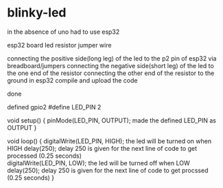 # blinky-led

in the absence of uno had to use esp32

esp32 board
led
resistor
jumper wire

connecting the positive side(long leg) of the led to the p2 pin of esp32 via breadboard/jumpers
connecting the negative side(short leg) of the led to the one end of the resistor
connecting the other end of the resistor to the ground in esp32
compile and upload the code 

done


defined gpio2 
#define LED_PIN 2

void setup() {
  pinMode(LED_PIN, OUTPUT);   made the defined LED_PIN as OUTPUT
}

void loop() {
  digitalWrite(LED_PIN, HIGH);   the led will be turned on when HIGH
  delay(250);   delay 250 is given for the next line of code to get processed (0.25 seconds)                
  digitalWrite(LED_PIN, LOW);   the led will be turned off when LOW
  delay(250);   delay 250 is given for the next line of code to get procssed (0.25 seconds)
}
 
